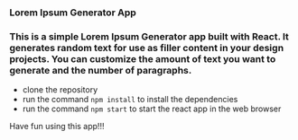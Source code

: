 ### Lorem Ipsum Generator App
### This is a simple Lorem Ipsum Generator app built with React. It generates random text for use as filler content in your design projects. You can customize the amount of text you want to generate and the number of paragraphs.

* clone the repository
* run the command `npm install` to install the dependencies
* run the command `npm start` to start the react app in the web browser


Have fun using this app!!!
